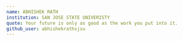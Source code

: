 ```yaml
---
name: ABHISHEK RATH
institution: SAN JOSE STATE UNIVERISTY
quote: Your future is only as good as the work you put into it.
github_user: abhishekrathsjsu
---
```

